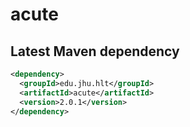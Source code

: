 # acute

Latest Maven dependency
---
```xml
<dependency>
  <groupId>edu.jhu.hlt</groupId>
  <artifactId>acute</artifactId>
  <version>2.0.1</version>
</dependency>
```
